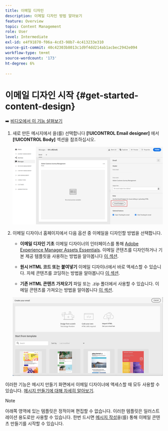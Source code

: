 ```yaml
---
title: 이메일 디자인
description: 이메일 디자인 방법 알아보기
feature: Overview
topic: Content Management
role: User
level: Intermediate
exl-id: e4f91870-f06a-4cd3-98b7-4c413233e310
source-git-commit: 40c42303b8013c1d9f4dd214ab1acbec2942e094
workflow-type: tm+mt
source-wordcount: '173'
ht-degree: 6%

---
```


# 이메일 디자인 시작 {#get-started-content-design}

➡️ [비디오에서 이 기능 살펴보기](#video)

1. 새로 만든 메시지에서 을(를) 선택합니다 **[!UICONTROL Email designer]** 에서 **[!UICONTROL Body]** 섹션을 참조하십시오.

   ![](assets/import-html_1.png)

1. 이메일 디자이너 홈페이지에서 다음 옵션 중 이메일을 디자인할 방법을 선택합니다.

   * **이메일 디자인 기초** 이메일 디자이너의 인터페이스를 통해 [Adobe Experience Manager Assets Essentials](assets-essentials.md). 이메일 콘텐츠를 디자인하거나 기본 제공 템플릿을 사용하는 방법을 알아봅니다 [이 섹션](create-email-content.md).

   * **원시 HTML 코드 또는 붙여넣기** 이메일 디자이너에서 바로 액세스할 수 있습니다. 자체 콘텐츠를 코딩하는 방법을 알아봅니다 [이 섹션](code-content.md).

   * **기존 HTML 콘텐츠 가져오기** 파일 또는 .zip 폴더에서 사용할 수 있습니다. 이메일 콘텐츠를 가져오는 방법을 알아봅니다 [이 섹션](existing-content.md).

   ![](assets/email_designer_25.png)

이러한 기능은 메시지 만들기 화면에서 이메일 디자이너에 액세스할 때 모두 사용할 수 있습니다. [메시지 만들기에 대해 자세히 알아보기](../messages/get-started-content.md).

>[!NOTE]
>
>아래쪽 영역에 있는 템플릿은 정적이며 편집할 수 없습니다. 이러한 템플릿은 일러스트레이션 용도로만 사용할 수 있습니다.
한번 드시면 [메시지 작성](../messages/get-started-content.md)을(를) 통해 이메일 콘텐츠 만들기를 시작할 수 있습니다.
